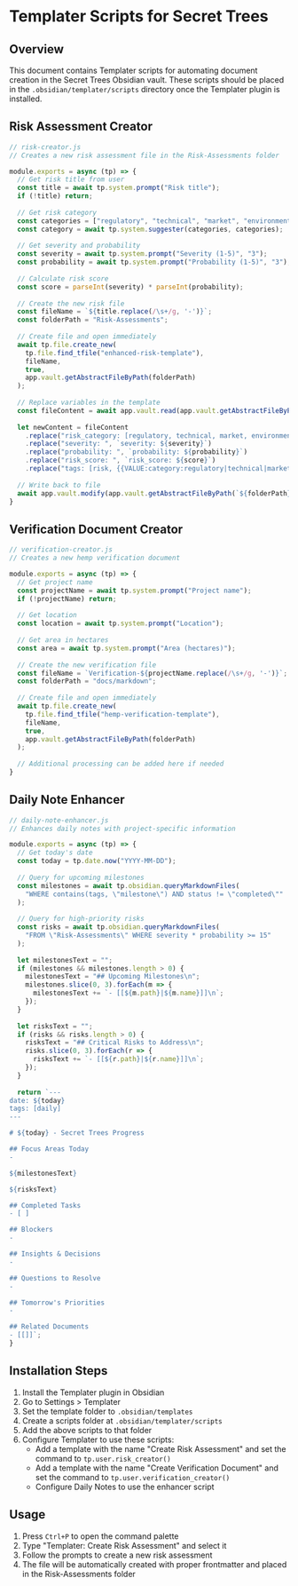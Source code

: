 # Templater Scripts for Secret Trees

## Overview

This document contains Templater scripts for automating document creation in the Secret Trees Obsidian vault. These scripts should be placed in the `.obsidian/templater/scripts` directory once the Templater plugin is installed.

## Risk Assessment Creator

```javascript
// risk-creator.js
// Creates a new risk assessment file in the Risk-Assessments folder

module.exports = async (tp) => {
  // Get risk title from user
  const title = await tp.system.prompt("Risk title");
  if (!title) return;
  
  // Get risk category
  const categories = ["regulatory", "technical", "market", "environmental", "operational"];
  const category = await tp.system.suggester(categories, categories);
  
  // Get severity and probability
  const severity = await tp.system.prompt("Severity (1-5)", "3");
  const probability = await tp.system.prompt("Probability (1-5)", "3");
  
  // Calculate risk score
  const score = parseInt(severity) * parseInt(probability);
  
  // Create the new risk file
  const fileName = `${title.replace(/\s+/g, '-')}`;
  const folderPath = "Risk-Assessments";
  
  // Create file and open immediately
  await tp.file.create_new(
    tp.file.find_tfile("enhanced-risk-template"), 
    fileName,
    true,
    app.vault.getAbstractFileByPath(folderPath)
  );
  
  // Replace variables in the template
  const fileContent = await app.vault.read(app.vault.getAbstractFileByPath(`${folderPath}/${fileName}.md`));
  
  let newContent = fileContent
    .replace("risk_category: [regulatory, technical, market, environmental, operational]", `risk_category: ${category}`)
    .replace("severity: ", `severity: ${severity}`)
    .replace("probability: ", `probability: ${probability}`)
    .replace("risk_score: ", `risk_score: ${score}`)
    .replace("tags: [risk, {{VALUE:category:regulatory|technical|market|environmental|operational}}]", `tags: [risk, ${category}]`);
  
  // Write back to file
  await app.vault.modify(app.vault.getAbstractFileByPath(`${folderPath}/${fileName}.md`), newContent);
}
```

## Verification Document Creator

```javascript
// verification-creator.js
// Creates a new hemp verification document

module.exports = async (tp) => {
  // Get project name
  const projectName = await tp.system.prompt("Project name");
  if (!projectName) return;
  
  // Get location
  const location = await tp.system.prompt("Location");
  
  // Get area in hectares
  const area = await tp.system.prompt("Area (hectares)");
  
  // Create the new verification file
  const fileName = `Verification-${projectName.replace(/\s+/g, '-')}`;
  const folderPath = "docs/markdown";
  
  // Create file and open immediately
  await tp.file.create_new(
    tp.file.find_tfile("hemp-verification-template"), 
    fileName,
    true,
    app.vault.getAbstractFileByPath(folderPath)
  );
  
  // Additional processing can be added here if needed
}
```

## Daily Note Enhancer

```javascript
// daily-note-enhancer.js
// Enhances daily notes with project-specific information

module.exports = async (tp) => {
  // Get today's date
  const today = tp.date.now("YYYY-MM-DD");
  
  // Query for upcoming milestones
  const milestones = await tp.obsidian.queryMarkdownFiles(
    "WHERE contains(tags, \"milestone\") AND status != \"completed\""
  );
  
  // Query for high-priority risks
  const risks = await tp.obsidian.queryMarkdownFiles(
    "FROM \"Risk-Assessments\" WHERE severity * probability >= 15"
  );
  
  let milestonesText = "";
  if (milestones && milestones.length > 0) {
    milestonesText = "## Upcoming Milestones\n";
    milestones.slice(0, 3).forEach(m => {
      milestonesText += `- [[${m.path}|${m.name}]]\n`;
    });
  }
  
  let risksText = "";
  if (risks && risks.length > 0) {
    risksText = "## Critical Risks to Address\n";
    risks.slice(0, 3).forEach(r => {
      risksText += `- [[${r.path}|${r.name}]]\n`;
    });
  }
  
  return `---
date: ${today}
tags: [daily]
---

# ${today} - Secret Trees Progress

## Focus Areas Today
- 

${milestonesText}

${risksText}

## Completed Tasks
- [ ] 

## Blockers
- 

## Insights & Decisions
- 

## Questions to Resolve
- 

## Tomorrow's Priorities
- 

## Related Documents
- [[]]`;
}
```

## Installation Steps

1. Install the Templater plugin in Obsidian
2. Go to Settings > Templater
3. Set the template folder to `.obsidian/templates`
4. Create a scripts folder at `.obsidian/templater/scripts`
5. Add the above scripts to that folder
6. Configure Templater to use these scripts:
   - Add a template with the name "Create Risk Assessment" and set the command to `tp.user.risk_creator()`
   - Add a template with the name "Create Verification Document" and set the command to `tp.user.verification_creator()`
   - Configure Daily Notes to use the enhancer script

## Usage

1. Press `Ctrl+P` to open the command palette
2. Type "Templater: Create Risk Assessment" and select it
3. Follow the prompts to create a new risk assessment
4. The file will be automatically created with proper frontmatter and placed in the Risk-Assessments folder 